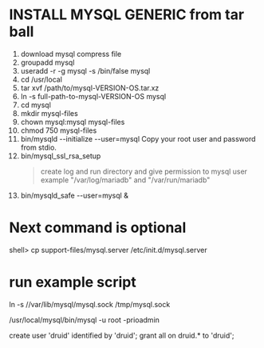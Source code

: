 # INSTALL MYSQL GENERIC from tar ball

1. download mysql compress file 
2. groupadd mysql
3. useradd -r -g mysql -s /bin/false mysql
4. cd /usr/local
5. tar xvf /path/to/mysql-VERSION-OS.tar.xz
6. ln -s full-path-to-mysql-VERSION-OS mysql
7. cd mysql
8. mkdir mysql-files
9. chown mysql:mysql mysql-files
10. chmod 750 mysql-files
11. bin/mysqld --initialize --user=mysql
  Copy your root user and password from stdio.
12. bin/mysql_ssl_rsa_setup
    >  create log and run directory and give permission to mysql user example 
     "/var/log/mariadb" and "/var/run/mariadb"
13. bin/mysqld_safe --user=mysql &
# Next command is optional
shell> cp support-files/mysql.server /etc/init.d/mysql.server

# run example script

ln -s //var/lib/mysql/mysql.sock /tmp/mysql.sock

/usr/local/mysql/bin/mysql -u root -prioadmin

create user 'druid' identified by 'druid';
grant all on druid.* to 'druid';
